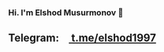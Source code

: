 ### Hi. I'm Elshod Musurmonov 👋
<h2>Telegram: <a href=""><img src = "https://cdn.pixabay.com/photo/2020/11/24/10/03/telegram-5772057_1280.png" style="width:15px;"> t.me/elshod1997</a></h2>
<!--
**elshodatc111/elshodatc111** is a ✨ _special_ ✨ repository because its `README.md` (this file) appears on your GitHub profile.

Here are some ideas to get you started:

- 🔭 I’m currently working on ...
- 🌱 I’m currently learning ...
- 👯 I’m looking to collaborate on ...
- 🤔 I’m looking for help with ...
- 💬 Ask me about ...
- 📫 How to reach me: ...
- 😄 Pronouns: ...
- ⚡ Fun fact: ...
-->
